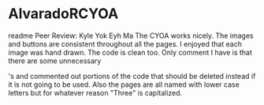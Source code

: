 # AlvaradoRCYOA

readme
Peer Review: Kyle Yok Eyh Ma
The CYOA works nicely. The images and buttons are consistent throughout all the pages. I enjoyed that each image was hand drawn. The code is clean too. Only comment I have is that there are some unnecessary <div>'s and commented out portions of the code that should be deleted instead if it is not going to be used. Also the pages are all named with lower case letters but for whatever reason "Three" is capitalized. 
